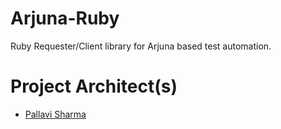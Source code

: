 # Arjuna-Ruby
Ruby Requester/Client library for Arjuna based test automation.

# Project Architect(s)
 * [Pallavi Sharma](https://github.com/Pallavirsharma)
